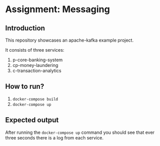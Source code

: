# Assignment: Messaging

## Introduction

This repository showcases an apache-kafka example project.

It consists of three services:

1. p-core-banking-system
2. cp-money-laundering
3. c-transaction-analytics

## How to run?

1. `docker-compose build`
2. `docker-compose up`

## Expected output

After running the `docker-compose up` command you should see that ever three seconds there is a log from each service.
